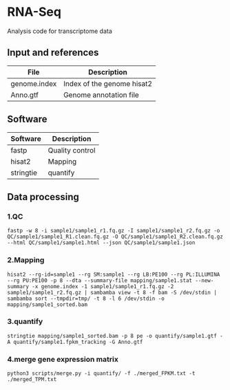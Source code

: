 # RNA-Seq
Analysis code for transcriptome data



## Input and references

| File         | Description                |
| ------------ | -------------------------- |
| genome.index | Index of the genome hisat2 |
| Anno.gtf     | Genome annotation file     |

## Software

| Software     | Description                |
| ------------ | -------------------------- |
| fastp        | Quality control            |
| hisat2       | Mapping                    |
| stringtie    | quantify                   |

## Data processing

### 1.QC

    fastp -w 8 -i sample1/sample1_r1.fq.gz -I sample1/sample1_r2.fq.gz -o QC/sample1/sample1_R1.clean.fq.gz -O QC/sample1/sample1_R2.clean.fq.gz --html QC/sample1/sample1.html --json QC/sample1/sample1.json

### 2.Mapping

    hisat2 --rg-id=sample1 --rg SM:sample1 --rg LB:PE100 --rg PL:ILLUMINA --rg PU:PE100 -p 8 --dta --summary-file mapping/sample1.stat --new-summary -x genome.index -1 sample1/sample1_r1.fq.gz -2 sample1/sample1_r2.fq.gz | sambamba view -t 8 -f bam -S /dev/stdin | sambamba sort --tmpdir=tmp/ -t 8 -l 6 /dev/stdin -o mapping/sample1_sorted.bam

### 3.quantify

    stringtie mapping/sample1_sorted.bam -p 8 pe -o quantify/sample1.gtf -A quantify/sample1.fpkm_tracking -G Anno.gtf

### 4.merge gene expression matrix

    python3 scripts/merge.py -i quantify/ -f ./merged_FPKM.txt -t ./merged_TPM.txt



